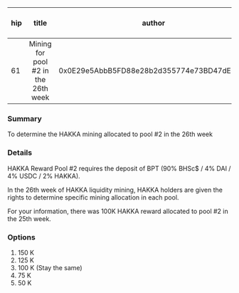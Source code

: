 | hip | title | author | created | duration | Snapshot Block Number |
|----------|:----------:|:----------:|:----------:|:----------:|:----------:|
| 61 | Mining for pool #2 in the 26th week | 0x0E29e5AbbB5FD88e28b2d355774e73BD47dE3bcd | 2021-02-23 13:00 | 1 | 11868629 |


### Summary
To determine the HAKKA mining allocated to pool #2 in the 26th week

### Details

HAKKA Reward Pool #2 requires the deposit of BPT (90% BHSc$ / 4% DAI / 4% USDC / 2% HAKKA).

In the 26th week of HAKKA liquidity mining, HAKKA holders are given the rights to determine specific mining allocation in each pool.

For your information, there was 100K HAKKA reward allocated to pool #2 in the 25th week.

### Options
1. 150 K
2. 125 K
3. 100 K (Stay the same)
4. 75 K
5. 50 K
